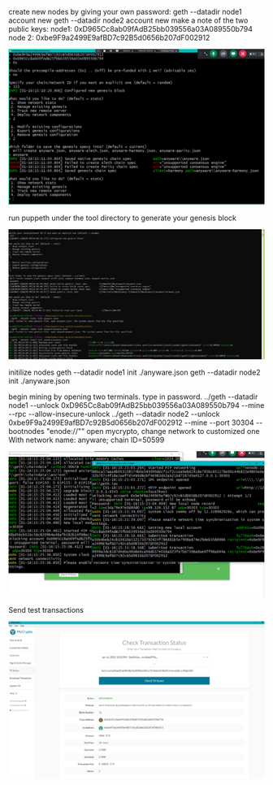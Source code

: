 create new nodes by giving your own password: geth --datadir node1 account new geth --datadir node2 account new
make a note of the two public keys: node1: 0xD965Cc8ab09fAdB25bb039556a03A089550b794 node 2: 0xbe9F9a2499E9afBD7c92B5d0656b207dF002912

![GenesisConfiguration.PNG](https://github.com/Isehise/Blockchain/blob/main/GenesisConfiguration.PNG)


run puppeth under the tool directory to generate your genesis block

![Puppeth_complete.JPG](https://github.com/Isehise/Blockchain/blob/main/Puppeth_complete.JPG)


initilize nodes geth --datadir node1 init ./anyware.json geth --datadir node2 init ./anyware.json

begin mining by opening two terminals. type in password. ../geth --datadir node1 --unlock 0xD965Cc8ab09fAdB25bb039556a03A089550b794 --mine --rpc --allow-insecure-unlock
../geth --datadir node2 --unlock  0xbe9F9a2499E9afBD7c92B5d0656b207dF002912 --mine --port 30304 --bootnodes "enode://""
open mycrypto, change network to customized one With network name: anyware; chain ID=50599

![NodeTransaction.PNG](https://github.com/Isehise/Blockchain/blob/main/NodeTransaction.PNG)

Send test transactions

![SuccessfulTransaction.PNG](https://github.com/Isehise/Blockchain/blob/main/SuccessfulTransaction.PNG)


